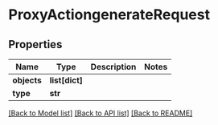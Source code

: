 # ProxyActiongenerateRequest

## Properties
Name | Type | Description | Notes
------------ | ------------- | ------------- | -------------
**objects** | **list[dict]** |  | 
**type** | **str** |  | 

[[Back to Model list]](../README.md#documentation-for-models) [[Back to API list]](../README.md#documentation-for-api-endpoints) [[Back to README]](../README.md)


